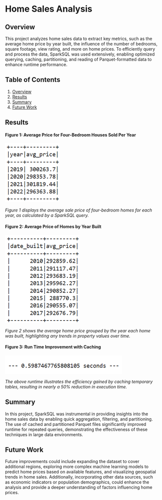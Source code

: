# Home Sales Analysis

## Overview

This project analyzes home sales data to extract key metrics, such as the average home price by year built, the influence of the number of bedrooms, square footage, view rating, and more on home prices. To efficiently query and process the data, SparkSQL was used extensively, enabling optimized querying, caching, partitioning, and reading of Parquet-formatted data to enhance runtime performance.

## Table of Contents
1. [Overview](#overview)
2. [Results](#results)
3. [Summary](#summary)
4. [Future Work](#future-work)

## Results

#### Figure 1: Average Price for Four-Bedroom Houses Sold Per Year
![Figure 1](https://github.com/pixare7/Homes_Sales/blob/main/images/fig1.png)

*Figure 1 displays the average sale price of four-bedroom homes for each year, as calculated by a SparkSQL query.*

#### Figure 2: Average Price of Homes by Year Built
![Figure 2](https://github.com/pixare7/Homes_Sales/blob/main/images/fig2.png)

*Figure 2 shows the average home price grouped by the year each home was built, highlighting any trends in property values over time.*

#### Figure 3: Run Time Improvement with Caching
![Figure 3](https://github.com/pixare7/Homes_Sales/blob/main/images/fig3.png)

*The above runtime illustrates the efficiency gained by caching temporary tables, resulting in nearly a 50% reduction in execution time.*

## Summary

In this project, SparkSQL was instrumental in providing insights into the home sales data by enabling quick aggregation, filtering, and partitioning. The use of cached and partitioned Parquet files significantly improved runtime for repeated queries, demonstrating the effectiveness of these techniques in large data environments.

## Future Work

Future improvements could include expanding the dataset to cover additional regions, exploring more complex machine learning models to predict home prices based on available features, and visualizing geospatial trends in home sales. Additionally, incorporating other data sources, such as economic indicators or population demographics, could enhance the analysis and provide a deeper understanding of factors influencing home prices.
